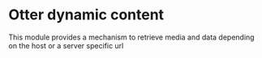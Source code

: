 # Otter dynamic content

This module provides a mechanism to retrieve media and data depending on the host or a server specific url

